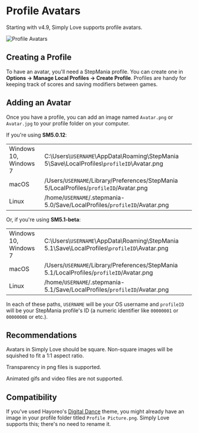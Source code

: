 # Profile Avatars

Starting with v4.9, Simply Love supports profile avatars.

![Profile Avatars](https://i.imgur.com/ygMEo5sh.png)

## Creating a Profile

To have an avatar, you'll need a StepMania profile. You can create one in **Options → Manage Local Profiles → Create Profile**.  Profiles are handy for keeping track of scores and saving modifiers between games.

## Adding an Avatar

Once you have a profile, you can add an image named `Avatar.png` or `Avatar.jpg` to your profile folder on your computer.

If you're using **SM5.0.12**:

<table>
<tbody>
  <tr>
    <td>Windows 10, Windows 7</td>
    <td>C:\Users\<code>USERNAME</code>\AppData\Roaming\StepMania 5\Save\LocalProfiles\<code>profileID</code>\Avatar.png</td>
  </tr>
  <tr>
    <td>macOS</td>
    <td>/Users/<code>USERNAME</code>/Library/Preferences/StepMania 5/LocalProfiles/<code>profileID</code>/Avatar.png</td>
  </tr>
  <tr>
    <td>Linux</td>
    <td>/home/<code>USERNAME</code>/.stepmania-5.0/Save/LocalProfiles/<code>profileID</code>/Avatar.png</td>
  </tr>
</tbody>
</table>

Or, if you're using **SM5.1-beta**:

<table>
<tbody>
  <tr>
    <td>Windows 10, Windows 7</td>
    <td>C:\Users\<code>USERNAME</code>\AppData\Roaming\StepMania 5.1\Save\LocalProfiles\<code>profileID</code>\Avatar.png</td>
  </tr>
  <tr>
    <td>macOS</td>
    <td>/Users/<code>USERNAME</code>/Library/Preferences/StepMania 5.1/LocalProfiles/<code>profileID</code>/Avatar.png</td>
  </tr>
  <tr>
    <td>Linux</td>
    <td>/home/<code>USERNAME</code>/.stepmania-5.1/Save/LocalProfiles/<code>profileID</code>/Avatar.png</td>
  </tr>
</tbody>
</table>

In each of these paths, <code>USERNAME</code> will be your OS username and <code>profileID</code> will be your StepMania profile's ID (a numeric identifier like <code>00000001</code> or <code>00000008</code> or etc.).

## Recommendations

Avatars in Simply Love should be square.  Non-square images will be squished to fit a 1:1 aspect ratio.

Transparency in png files is supported.

Animated gifs and video files are not supported.

## Compatibility

If you've used Hayoreo's [Digital Dance](https://github.com/Hayoreo/digital-dance/) theme, you might already have an image in your profile folder titled `Profile Picture.png`.  Simply Love supports this; there's no need to rename it.